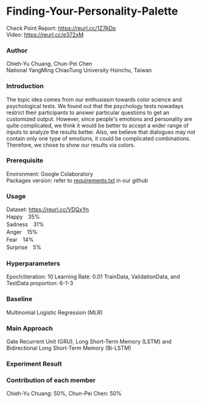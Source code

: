 # Finding-Your-Personality-Palette
Check Point Report: https://reurl.cc/1Z7ADp  
Video: https://reurl.cc/e372xM
### Author
Chieh-Yu Chuang, Chun-Pei Chen  
National YangMing ChiaoTung University Hsinchu, Taiwan
### Introduction
The topic idea comes from our enthusiasm towards color science and psychological tests. We found out that the psychology tests nowadays restrict their participants to answer particular questions to get an customized output. However, since people's emotions and personality are quite complicated, we think it would be better to accept a wider range of inputs to analyze the results better. Also, we believe that dialogues may not contain only one type of emotions, it could be complicated combinations. Therefore, we chose to show our results via colors.
### Prerequisite
Environment: Google Colaboratory  
Packages version: refer to [requirements.txt](https://github.com/chiehyyu/Finding-Your-Personality-Palette/blob/main/requirement.txt) in our github
### Usage
Dataset: https://reurl.cc/VDQxYn  
Happy　35%  
Sadness　31%  
Anger　15%  
Fear　14%  
Surprise　5%  
### Hyperparameters
Epoch/iteration: 10
Learning Rate: 0.01
TrainData, ValidationData, and TestData proportion: 6-1-3
### Baseline
Multinomial Logistic Regression (MLR)
### Main Approach
Gate Recurrent Unit (GRU), Long Short-Term Memory (LSTM) and Bidirectional Long Short-Term Memory (Bi-LSTM)
### Experiment Result

### Contribution of each member
Chieh-Yu Chuang: 50%, Chun-Pei Chen: 50%
